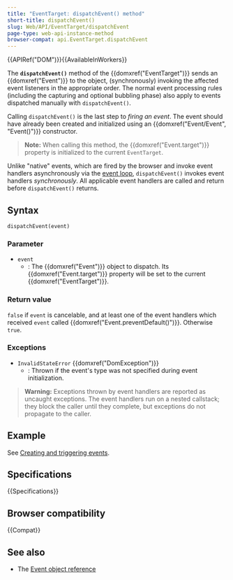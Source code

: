```yaml
---
title: "EventTarget: dispatchEvent() method"
short-title: dispatchEvent()
slug: Web/API/EventTarget/dispatchEvent
page-type: web-api-instance-method
browser-compat: api.EventTarget.dispatchEvent
---
```


{{APIRef("DOM")}}{{AvailableInWorkers}}

The **`dispatchEvent()`** method of the {{domxref("EventTarget")}} sends an {{domxref("Event")}} to the object, (synchronously) invoking the affected
event listeners in the appropriate order. The normal event processing
rules (including the capturing and optional bubbling phase) also apply to events
dispatched manually with `dispatchEvent()`.

Calling `dispatchEvent()` is the last step to _firing an event_. The event
should have already been created and initialized using an {{domxref("Event/Event", "Event()")}} constructor.

> **Note:** When calling this method, the {{domxref("Event.target")}} property is initialized to the current `EventTarget`.

Unlike "native" events, which are fired by the browser and invoke event handlers
asynchronously via the [event loop](/en-US/docs/Web/JavaScript/Event_loop),
`dispatchEvent()` invokes event handlers _synchronously_. All applicable event
handlers are called and return before `dispatchEvent()` returns.

## Syntax

```js-nolint
dispatchEvent(event)
```

### Parameter

- `event`
  - : The {{domxref("Event")}} object to dispatch. Its {{domxref("Event.target")}} property will be set to the current {{domxref("EventTarget")}}.

### Return value

`false` if `event` is cancelable, and at least one of the event handlers which received `event` called {{domxref("Event.preventDefault()")}}. Otherwise `true`.

### Exceptions

- `InvalidStateError` {{domxref("DomException")}}
  - : Thrown if the event's type was not specified during event initialization.

> **Warning:** Exceptions thrown by event handlers are reported as uncaught exceptions. The event
> handlers run on a nested callstack; they block the caller until they complete, but
> exceptions do not propagate to the caller.

## Example

See [Creating and triggering events](/en-US/docs/Web/Events/Creating_and_triggering_events).

## Specifications

{{Specifications}}

## Browser compatibility

{{Compat}}

## See also

- The [Event object reference](/en-US/docs/Web/API/Event)
